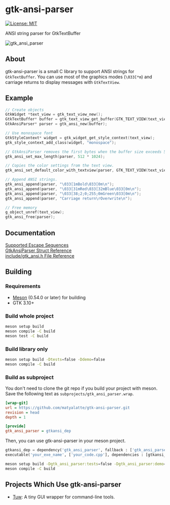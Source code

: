 # gtk-ansi-parser

[![License: MIT](https://img.shields.io/badge/License-MIT-yellow.svg)](https://opensource.org/licenses/MIT)

ANSI string parser for GtkTextBuffer

![gtk_ansi_parser](https://github.com/user-attachments/assets/2ebf26af-c9f8-453f-88f9-e4932328efe6)

## About

gtk-ansi-parser is a small C library to support ANSI strings for `GtkTextBuffer`.
You can use most of the graphics modes (`\033[*m`) and carriage returns to display messages with `GtkTextView`.

## Example

```c
// Create objects
GtkWidget *text_view = gtk_text_view_new();
GtkTextBuffer* buffer = gtk_text_view_get_buffer(GTK_TEXT_VIEW(text_view));
GtkAnsiParser* parser = gtk_ansi_new(buffer);

// Use monospace font
GtkStyleContext* widget = gtk_widget_get_style_context(text_view);
gtk_style_context_add_class(widget, "monospace");

// GtkAnsiParser removes the first bytes when the buffer size exceeds 512KiB.
gtk_ansi_set_max_length(parser, 512 * 1024);

// Copies the color settings from the text view.
gtk_ansi_set_default_color_with_textview(parser, GTK_TEXT_VIEW(text_view));

// Append ANSI strings.
gtk_ansi_append(parser, "\033[1mBold\033[0m\n");
gtk_ansi_append(parser, "\033[31mRed\033[32mBlue\033[0m\n");
gtk_ansi_append(parser, "\033[38;2;0;255;0mGreen\033[0m\n");
gtk_ansi_append(parser, "Carriage return\rOverwrite\n");

// Free memory
g_object_unref(text_view);
gtk_ansi_free(parser);
```

## Documentation

[Supported Escape Sequences](https://matyalatte.github.io/gtk-ansi-parser/md_docs__a_n_s_icodes.html)  
[GtkAnsiParser Struct Reference](https://matyalatte.github.io/gtk-ansi-parser/struct_gtk_ansi_parser.html)  
[include/gtk_ansi.h File Reference](https://matyalatte.github.io/gtk-ansi-parser/gtk__ansi_8h.html)  

## Building

### Requirements

- [Meson](https://mesonbuild.com/) (0.54.0 or later) for building
- GTK 3.10+

### Build whole project

```bash
meson setup build
meson compile -C build
meson test -C build
```

### Build library only

```bash
meson setup build -Dtests=false -Ddemo=false
meson compile -C build
```

### Build as subproject

You don't need to clone the git repo if you build your project with meson.  
Save the following text as `subprojects/gtk_ansi_parser.wrap`.  

```ini
[wrap-git]
url = https://github.com/matyalatte/gtk-ansi-parser.git
revision = head
depth = 1

[provide]
gtk_ansi_parser = gtkansi_dep
```

Then, you can use gtk-ansi-parser in your meson project.

```python
gtkansi_dep = dependency('gtk_ansi_parser', fallback : ['gtk_ansi_parser', 'gtkansi_dep'])
executable('your_exe_name', ['your_code.cpp'], dependencies : [gtkansi_dep])
```

```bash
meson setup build -Dgtk_ansi_parser:tests=false -Dgtk_ansi_parser:demo=false
meson compile -C build
```

## Projects Which Use gtk-ansi-parser

- [Tuw](https://github.com/matyalatte/tuw): A tiny GUI wrapper for command-line tools.
